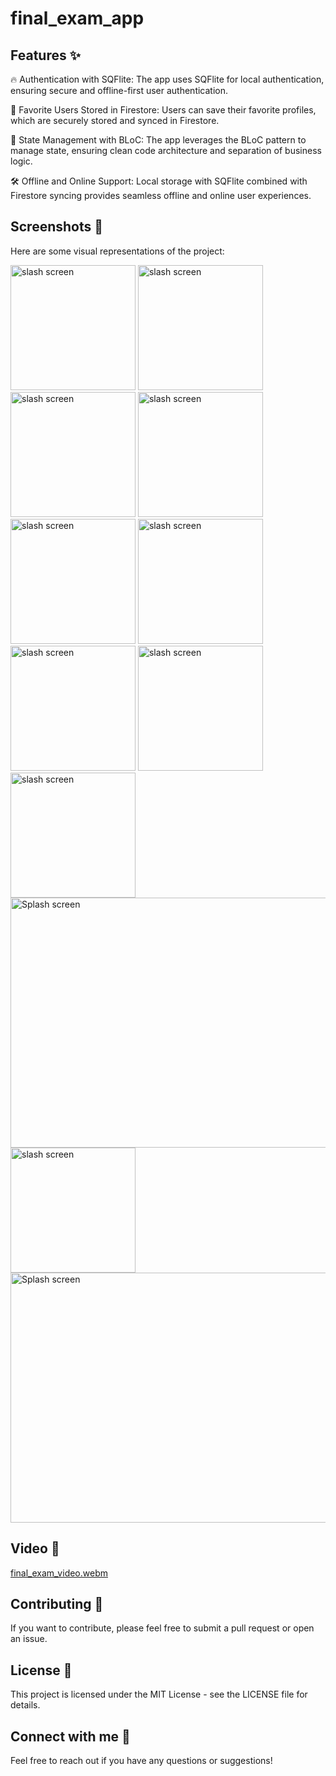 # final_exam_app

## Features ✨
🔥 Authentication with SQFlite: The app uses SQFlite for local authentication, ensuring secure and offline-first user authentication.

🎨 Favorite Users Stored in Firestore: Users can save their favorite profiles, which are securely stored and synced in Firestore.

🚀 State Management with BLoC: The app leverages the BLoC pattern to manage state, ensuring clean code architecture and separation of business logic.

🛠️ Offline and Online Support: Local storage with SQFlite combined with Firestore syncing provides seamless offline and online user experiences.

## Screenshots 📸
Here are some visual representations of the project:


<img src ="https://github.com/user-attachments/assets/17d35cce-e4ec-4709-b1e0-a91a955dd88c"  alt="slash screen" width="200"/>
<img src ="https://github.com/user-attachments/assets/bced62e0-f93b-4046-b1f8-e6f94acf7c29"  alt="slash screen" width="200"/>
<img src ="https://github.com/user-attachments/assets/6abe084b-f8a7-44b4-aa73-b19fa99a1926"  alt="slash screen" width="200"/>
<img src ="https://github.com/user-attachments/assets/ff2dd6a3-b76f-4533-8198-a636027b4c95"  alt="slash screen" width="200"/>

<img src ="https://github.com/user-attachments/assets/2cd5303e-08bb-43fa-9fa7-b9179f41ee0e"  alt="slash screen" width="200"/>
<img src ="https://github.com/user-attachments/assets/f04f5cba-3a9a-45ec-aa2d-c0ae339afd8a"  alt="slash screen" width="200"/>
<img src ="https://github.com/user-attachments/assets/2dfd9374-2f38-48c1-9216-b5daac7b9def"  alt="slash screen" width="200"/>
<img src ="https://github.com/user-attachments/assets/b307b9bf-fc37-4de5-b725-1b54c5a4a905"  alt="slash screen" width="200"/>
<img src ="https://github.com/user-attachments/assets/62a61d01-12e1-4828-86e1-231f5c740ba9"  alt="slash screen" width="200"/>
<img src="https://github.com/user-attachments/assets/53e688ab-53f8-44c4-b0a9-981e2436b64a" alt="Splash screen" width="700" height="400"/>
<img src="https://github.com/user-attachments/assets/79bcfd56-11d0-4746-8a3f-8cbc191058b5"  alt="slash screen" width="200"/>
<img src="https://github.com/user-attachments/assets/68762181-84de-4b4a-9771-b7aba7795e83" alt="Splash screen" width="700" height="400"/>

## Video 🎥

[final_exam_video.webm](https://github.com/user-attachments/assets/02c22146-7397-4374-aafe-e035d538359f)



## Contributing 🤝
If you want to contribute, please feel free to submit a pull request or open an issue.

## License 📄
This project is licensed under the MIT License - see the LICENSE file for details.

## Connect with me 🤝
Feel free to reach out if you have any questions or suggestions!






